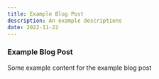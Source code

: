 ```yaml
---
title: Example Blog Post
description: An example descriptions
date: 2022-11-22
---
```


### Example Blog Post

Some example content for the example blog post
